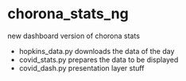 # chorona_stats_ng
new dashboard version of chorona stats
- hopkins_data.py downloads the data of the day
- covid_stats.py prepares the data to be displayed
- covid_dash.py presentation layer stuff
